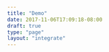 ```yaml
---
title: "Demo"
date: 2017-11-06T17:09:18-08:00
draft: true
type: "page"
layout: "integrate"
---
```


